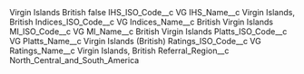 <?xml version="1.0" encoding="UTF-8"?>
<CustomMetadata xmlns="http://soap.sforce.com/2006/04/metadata" xmlns:xsi="http://www.w3.org/2001/XMLSchema-instance" xmlns:xsd="http://www.w3.org/2001/XMLSchema">
    <label>Virgin Islands British</label>
    <protected>false</protected>
    <values>
        <field>IHS_ISO_Code__c</field>
        <value xsi:type="xsd:string">VG</value>
    </values>
    <values>
        <field>IHS_Name__c</field>
        <value xsi:type="xsd:string">Virgin Islands, British</value>
    </values>
    <values>
        <field>Indices_ISO_Code__c</field>
        <value xsi:type="xsd:string">VG</value>
    </values>
    <values>
        <field>Indices_Name__c</field>
        <value xsi:type="xsd:string">British Virgin Islands</value>
    </values>
    <values>
        <field>MI_ISO_Code__c</field>
        <value xsi:type="xsd:string">VG</value>
    </values>
    <values>
        <field>MI_Name__c</field>
        <value xsi:type="xsd:string">British Virgin Islands</value>
    </values>
    <values>
        <field>Platts_ISO_Code__c</field>
        <value xsi:type="xsd:string">VG</value>
    </values>
    <values>
        <field>Platts_Name__c</field>
        <value xsi:type="xsd:string">Virgin Islands (British)</value>
    </values>
    <values>
        <field>Ratings_ISO_Code__c</field>
        <value xsi:type="xsd:string">VG</value>
    </values>
    <values>
        <field>Ratings_Name__c</field>
        <value xsi:type="xsd:string">Virgin Islands, British</value>
    </values>
    <values>
        <field>Referral_Region__c</field>
        <value xsi:type="xsd:string">North_Central_and_South_America</value>
    </values>
</CustomMetadata>
